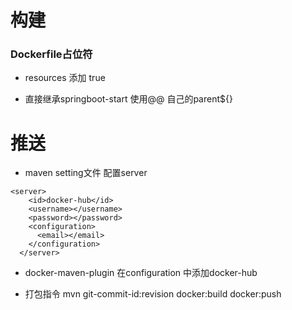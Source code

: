 # 构建

### Dockerfile占位符
- resources 添加 <filtering>true</filtering> 
                
- 直接继承springboot-start 使用@@ 自己的parent${}

# 推送
- maven setting文件 配置server
```
<server>
    <id>docker-hub</id>
    <username></username>
    <password></password>
    <configuration>
      <email></email>
    </configuration>
  </server>
```
- docker-maven-plugin 在configuration 中添加<serverId>docker-hub</serverId>

- 打包指令 mvn git-commit-id:revision docker:build docker:push
